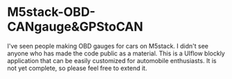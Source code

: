 # M5stack-OBD-CANgauge&GPStoCAN

I've seen people making OBD gauges
 for cars on M5stack.
I didn't see anyone who has made the
 code public as a material.
This is a UIflow blockly application
 that can be easily customized 
for automobile enthusiasts.
It is not yet complete, so please
 feel free to extend it.


